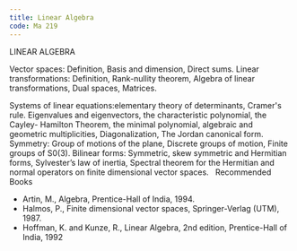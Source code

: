 ```yaml
---
title: Linear Algebra
code: Ma 219
---
```

LINEAR ALGEBRA

Vector spaces: Definition, Basis and dimension, Direct sums.
Linear transformations: Definition, Rank-nullity theorem, Algebra of linear
transformations, Dual spaces, Matrices.

Systems of linear equations:elementary theory of determinants, Cramer's rule.
Eigenvalues and eigenvectors, the characteristic polynomial, the Cayley-
Hamilton Theorem, the minimal polynomial, algebraic and geometric
multiplicities, Diagonalization, The Jordan canonical form.
Symmetry: Group of motions of the plane, Discrete groups of motion, Finite
groups of S0(3).
Bilinear forms: Symmetric, skew symmetric and Hermitian forms, Sylvester’s law
of inertia, Spectral theorem for the Hermitian and normal operators on finite
dimensional vector spaces.
 
Recommended Books

* Artin, M., Algebra, Prentice-Hall of India, 1994.
* Halmos, P., Finite dimensional vector spaces, Springer-Verlag (UTM), 1987.
* Hoffman, K. and Kunze, R., Linear Algebra, 2nd edition, Prentice-Hall of
  India, 1992
